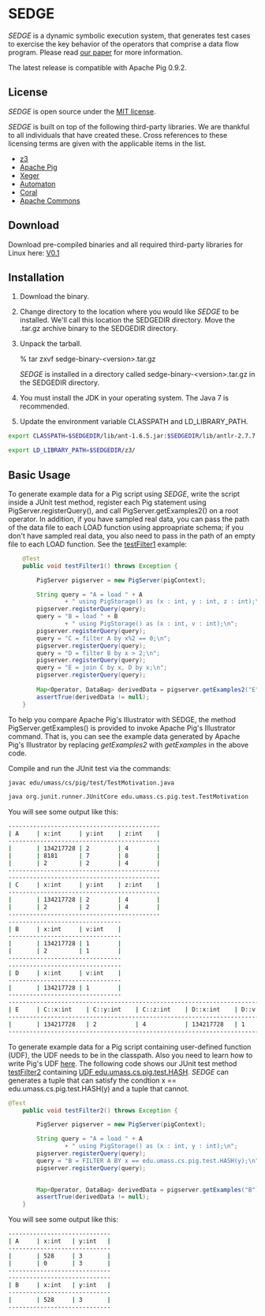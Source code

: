 SEDGE
=====

*SEDGE* is a dynamic symbolic execution system, that generates test cases to exercise the key behavior of the operators that comprise a data flow program. Please read [our paper](http://people.cs.umass.edu/~kaituo/) for more information. 

The latest release is compatible with Apache Pig 0.9.2.

License
-------

*SEDGE* is open source under the [MIT license](http://www.opensource.org/licenses/mit-license.php).

*SEDGE* is built on top of the following third-party libraries. We are thankful to all individuals that have created these. Cross references to these licensing terms are given with the applicable items in the list. 
* [z3](http://z3.codeplex.com/license)
* [Apache Pig](http://www.apache.org/licenses/)
* [Xeger](http://www.apache.org/licenses/LICENSE-2.0)
* [Automaton](http://opensource.org/licenses/bsd-license.php)
* [Coral](http://javapathfinder.sourceforge.net/NOSA-1.3-JPF.txt)
* [Apache Commons](http://www.apache.org/licenses/)

Download
--------
Download pre-compiled binaries and all required third-party libraries for Linux here:
[V0.1](https://docs.google.com/file/d/0B2eUVi06EB0oenJ6UzdtNFJoX0U/edit?usp=sharing)

Installation
------------
1. Download the binary. 
2. Change directory to the location where you would like *SEDGE* to be installed. We'll call this location the SEDGEDIR directory. Move the .tar.gz archive binary to the SEDGEDIR directory.

3. Unpack the tarball.

    % tar zxvf sedge-binary-&lt;version&gt;.tar.gz

    *SEDGE* is installed in a directory called sedge-binary-&lt;version&gt;.tar.gz in the SEDGEDIR directory.

4. You must install the JDK in your operating system. The Java 7 is recommended. 
5. Update the environment variable CLASSPATH and LD_LIBRARY_PATH.
```bash
export CLASSPATH=$SEDGEDIR/lib/ant-1.6.5.jar:$SEDGEDIR/lib/antlr-2.7.7.jar:$SEDGEDIR/lib/antlr-3.4.jar:$SEDGEDIR/lib/antlr-runtime-3.4.jar:$SEDGEDIR/lib/automaton-1.11-8.jar:$SEDGEDIR/lib/avro-1.5.3.jar:$SEDGEDIR/lib/commons-beanutils-1.7.0.jar:$SEDGEDIR/lib/commons-beanutils-core-1.8.0.jar:$SEDGEDIR/lib/commons-cli-1.2.jar:$SEDGEDIR/lib/commons-codec-1.4.jar:$SEDGEDIR/lib/commons-collections-3.2.1.jar:$SEDGEDIR/lib/commons-configuration-1.6.jar:$SEDGEDIR/lib/commons-digester-1.8.jar:$SEDGEDIR/lib/commons-el-1.0.jar:$SEDGEDIR/lib/commons-httpclient-3.0.1.jar:$SEDGEDIR/lib/commons-io-2.4.jar:$SEDGEDIR/lib/commons-lang-2.4.jar:$SEDGEDIR/lib/commons-logging-1.1.1.jar:$SEDGEDIR/lib/commons-math-1.2.jar:$SEDGEDIR/lib/commons-math-2.1.jar:$SEDGEDIR/lib/commons-math3-3.0.jar:$SEDGEDIR/lib/commons-net-1.4.1.jar:$SEDGEDIR/lib/coral.jar:$SEDGEDIR/lib/coral-related-jpf.jar:$SEDGEDIR/lib/core-3.1.1.jar:$SEDGEDIR/lib/ftplet-api-1.0.0.jar:$SEDGEDIR/lib/ftpserver-core-1.0.0.jar:$SEDGEDIR/lib/ftpserver-deprecated-1.0.0-M2.jar:$SEDGEDIR/lib/guava-11.0.jar:$SEDGEDIR/lib/hadoop-0.23.0-gridmix.jar:$SEDGEDIR/lib/hadoop-0.23.0-streaming.jar:$SEDGEDIR/lib/hadoop-core-1.0.0.jar:$SEDGEDIR/lib/hadoop-mapreduce-0.23.0.jar:$SEDGEDIR/lib/hadoop-mapreduce-0.23.0-sources.jar:$SEDGEDIR/lib/hadoop-mapreduce-examples-0.23.0.jar:$SEDGEDIR/lib/hadoop-mapreduce-examples-0.23.0-sources.jar:$SEDGEDIR/lib/hadoop-mapreduce-test-0.23.0.jar:$SEDGEDIR/lib/hadoop-mapreduce-test-0.23.0-sources.jar:$SEDGEDIR/lib/hadoop-mapreduce-tools-0.23.0.jar:$SEDGEDIR/lib/hadoop-mapreduce-tools-0.23.0-sources.jar:$SEDGEDIR/lib/hadoop-test-1.0.0.jar:$SEDGEDIR/lib/hamcrest-all-1.3.0RC2.jar:$SEDGEDIR/lib/hbase-0.90.0.jar:$SEDGEDIR/lib/hbase-0.90.0-tests.jar:$SEDGEDIR/lib/hive-exec-0.8.0.jar:$SEDGEDIR/lib/hsqldb-1.8.0.10.jar:$SEDGEDIR/lib/httpclient-4.1.jar:$SEDGEDIR/lib/httpcore-4.1.jar:$SEDGEDIR/lib/jackson-core-asl-1.7.3.jar:$SEDGEDIR/lib/jackson-mapper-asl-1.7.3.jar:$SEDGEDIR/lib/jasper-compiler-5.5.12.jar:$SEDGEDIR/lib/jasper-runtime-5.5.12.jar:$SEDGEDIR/lib/javacc-4.2.jar:$SEDGEDIR/lib/javacc.jar:$SEDGEDIR/lib/jdeb-0.8.jar:$SEDGEDIR/lib/jersey-core-1.8.jar:$SEDGEDIR/lib/jets3t-0.7.1.jar:$SEDGEDIR/lib/jetty-6.1.26.jar:$SEDGEDIR/lib/jetty-util-6.1.26.jar:$SEDGEDIR/lib/jline-0.9.94.jar:$SEDGEDIR/lib/joda-time-1.6.jar:$SEDGEDIR/lib/js-1.7R2.jar:$SEDGEDIR/lib/jsch-0.1.38.jar:$SEDGEDIR/lib/json-simple-1.1.jar:$SEDGEDIR/lib/jsp-2.1-6.1.14.jar:$SEDGEDIR/lib/jsp-api-2.1-6.1.14.jar:$SEDGEDIR/lib/junit-3.8.1.jar:$SEDGEDIR/lib/junit-4.5.jar:$SEDGEDIR/lib/jython-2.5.0.jar:$SEDGEDIR/lib/kfs-0.3.jar:$SEDGEDIR/lib/log4j-1.2.16.jar:$SEDGEDIR/lib/mina-core-2.0.0-M5.jar:$SEDGEDIR/lib/netty-3.2.2.Final.jar:$SEDGEDIR/lib/opt4j-2.4.jar:$SEDGEDIR/lib/org.hamcrest.core_1.1.0.v20090501071000.jar:$SEDGEDIR/lib/oro-2.0.8.jar:$SEDGEDIR/lib/paranamer-2.3.jar:$SEDGEDIR/lib/sdsuLibJKD12.jar:$SEDGEDIR/lib/servlet-api-2.5-20081211.jar:$SEDGEDIR/lib/servlet-api-2.5-6.1.14.jar:$SEDGEDIR/lib/slf4j-api-1.6.1.jar:$SEDGEDIR/lib/slf4j-log4j12-1.6.1.jar:$SEDGEDIR/lib/snappy-java-1.0.3.2.jar:$SEDGEDIR/lib/ST4-4.0.4.jar:$SEDGEDIR/lib/stringtemplate-3.2.1.jar:$SEDGEDIR/lib/trove-2.1.0.jar:$SEDGEDIR/lib/trove-3.0.3.jar:$SEDGEDIR/lib/xmlenc-0.52.jar:$SEDGEDIR/lib/z3.jar:$SEDGEDIR/lib/zookeeper-3.3.3.jar:$SEDGEDIR/sedge.jar:$SEDGEDIR/lib/coral-related-jpf.jar:.:$CLASSPATH

export LD_LIBRARY_PATH=$SEDGEDIR/z3/
```

Basic Usage
-----------
To generate example data for a Pig script using *SEDGE*, write the script inside a JUnit test method, register each Pig statement using PigServer.registerQuery(), and call PigServer.getExamples2() on a root operator.  In addition, if you have sampled real data, you can pass the path of the data file to each LOAD function using approapriate schema; if you don't have sampled real data, you also need to pass in the path of an empty file to each LOAD function.  See the [testFilter1](https://docs.google.com/file/d/0B2eUVi06EB0oN3RtQ2cxUncyZWs/edit?usp=sharing) example:

```java
    @Test
    public void testFilter1() throws Exception {

        PigServer pigserver = new PigServer(pigContext);

        String query = "A = load " + A
                + " using PigStorage() as (x : int, y : int, z : int);\n";
        pigserver.registerQuery(query);
        query = "B = load " + B 
        		+ " using PigStorage() as (x : int, v : int);\n";
        pigserver.registerQuery(query);
        query = "C = filter A by x%2 == 0;\n";
        pigserver.registerQuery(query);
        query = "D = filter B by x > 2;\n";
        pigserver.registerQuery(query);
        query = "E = join C by x, D by x;\n";
        pigserver.registerQuery(query);
        
        Map<Operator, DataBag> derivedData = pigserver.getExamples2("E");
        assertTrue(derivedData != null);
    }
```

To help you compare Apache Pig's Illustrator with SEDGE, the method PigServer.getExamples() is provided to invoke Apache Pig's Illustrator command.  That is, you can see the example data generated by Apache Pig's Illustrator by replacing *getExamples2* with *getExamples* in the above code.

Compile and run the JUnit test via the commands:
```bash
javac edu/umass/cs/pig/test/TestMotivation.java

java org.junit.runner.JUnitCore edu.umass.cs.pig.test.TestMotivation
```

You will see some output like this:

```bash
-------------------------------------------
| A     | x:int     | y:int    | z:int    | 
-------------------------------------------
|       | 134217728 | 2        | 4        | 
|       | 8181      | 7        | 8        | 
|       | 2         | 2        | 4        | 
-------------------------------------------
-------------------------------------------
| C     | x:int     | y:int    | z:int    | 
-------------------------------------------
|       | 134217728 | 2        | 4        | 
|       | 2         | 2        | 4        | 
-------------------------------------------
--------------------------------
| B     | x:int     | v:int    | 
--------------------------------
|       | 134217728 | 1        | 
|       | 2         | 1        | 
--------------------------------
--------------------------------
| D     | x:int     | v:int    | 
--------------------------------
|       | 134217728 | 1        | 
--------------------------------
-------------------------------------------------------------------------------
| E     | C::x:int    | C::y:int    | C::z:int    | D::x:int    | D::v:int    | 
-------------------------------------------------------------------------------
|       | 134217728   | 2           | 4           | 134217728   | 1           | 
-------------------------------------------------------------------------------
```

To generate example data for a Pig script containing user-defined function (UDF), the UDF needs to be in the classpath.  Also you need to learn how to write Pig's UDF [here](http://pig.apache.org/docs/r0.7.0/udf.html).  The following code shows our JUnit test method [testFilter2](https://docs.google.com/file/d/0B2eUVi06EB0oaURTcjRBTTQxb00/edit?usp=sharing) containing [UDF edu.umass.cs.pig.test.HASH](https://docs.google.com/file/d/0B2eUVi06EB0oS1J3QkhTZVpZX0k/edit?usp=sharing).  *SEDGE* can generates a tuple that can satisfy the condtion x == edu.umass.cs.pig.test.HASH(y) and a tuple that cannot.

```java
@Test
    public void testFilter2() throws Exception {

        PigServer pigserver = new PigServer(pigContext);

        String query = "A = load " + A
                + " using PigStorage() as (x : int, y : int);\n";
        pigserver.registerQuery(query);
        query = "B = FILTER A BY x == edu.umass.cs.pig.test.HASH(y);\n";
        pigserver.registerQuery(query);
        

        Map<Operator, DataBag> derivedData = pigserver.getExamples("B");
        assertTrue(derivedData != null);
    }
```

You will see some output like this:

```bash
-----------------------------
| A     | x:int   | y:int   | 
-----------------------------
|       | 528     | 3       | 
|       | 0       | 3       | 
-----------------------------
-----------------------------
| B     | x:int   | y:int   | 
-----------------------------
|       | 528     | 3       | 
-----------------------------
```

